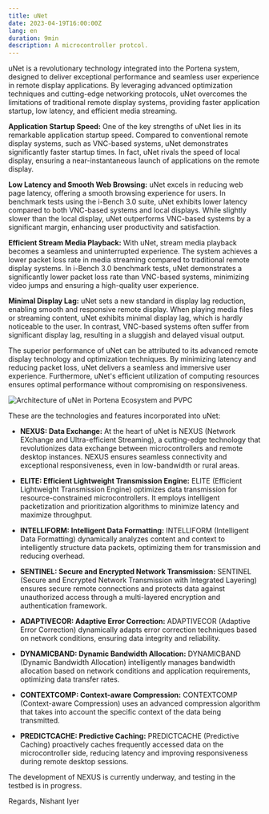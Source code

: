 ```yaml
---
title: uNet
date: 2023-04-19T16:00:00Z
lang: en
duration: 9min
description: A microcontroller protcol.
---
```

uNet is a revolutionary technology integrated into the Portena system, designed to deliver exceptional performance and seamless user experience in remote display applications. By leveraging advanced optimization techniques and cutting-edge networking protocols, uNet overcomes the limitations of traditional remote display systems, providing faster application startup, low latency, and efficient media streaming.

**Application Startup Speed:** One of the key strengths of uNet lies in its remarkable application startup speed. Compared to conventional remote display systems, such as VNC-based systems, uNet demonstrates significantly faster startup times. In fact, uNet rivals the speed of local display, ensuring a near-instantaneous launch of applications on the remote display.

**Low Latency and Smooth Web Browsing:** uNet excels in reducing web page latency, offering a smooth browsing experience for users. In benchmark tests using the i-Bench 3.0 suite, uNet exhibits lower latency compared to both VNC-based systems and local displays. While slightly slower than the local display, uNet outperforms VNC-based systems by a significant margin, enhancing user productivity and satisfaction.

**Efficient Stream Media Playback:** With uNet, stream media playback becomes a seamless and uninterrupted experience. The system achieves a lower packet loss rate in media streaming compared to traditional remote display systems. In i-Bench 3.0 benchmark tests, uNet demonstrates a significantly lower packet loss rate than VNC-based systems, minimizing video jumps and ensuring a high-quality user experience.

**Minimal Display Lag:** uNet sets a new standard in display lag reduction, enabling smooth and responsive remote display. When playing media files or streaming content, uNet exhibits minimal display lag, which is hardly noticeable to the user. In contrast, VNC-based systems often suffer from significant display lag, resulting in a sluggish and delayed visual output.

The superior performance of uNet can be attributed to its advanced remote display technology and optimization techniques. By minimizing latency and reducing packet loss, uNet delivers a seamless and immersive user experience. Furthermore, uNet's efficient utilization of computing resources ensures optimal performance without compromising on responsiveness.

![Architecture of uNet in Portena Ecosystem and PVPC](https://media.discordapp.net/attachments/971299427715272734/1116725162000273508/fotor_2023-6-9_17_3_21.png?width=427&height=427)

These are the technologies and features incorporated into uNet:

- **NEXUS: Data Exchange:** At the heart of uNet is NEXUS (Network EXchange and Ultra-efficient Streaming), a cutting-edge technology that revolutionizes data exchange between microcontrollers and remote desktop instances. NEXUS ensures seamless connectivity and exceptional responsiveness, even in low-bandwidth or rural areas.

- **ELITE: Efficient Lightweight Transmission Engine:** ELITE (Efficient Lightweight Transmission Engine) optimizes data transmission for resource-constrained microcontrollers. It employs intelligent packetization and prioritization algorithms to minimize latency and maximize throughput.

- **INTELLIFORM: Intelligent Data Formatting:** INTELLIFORM (Intelligent Data Formatting) dynamically analyzes content and context to intelligently structure data packets, optimizing them for transmission and reducing overhead.

- **SENTINEL: Secure and Encrypted Network Transmission:** SENTINEL (Secure and Encrypted Network Transmission with Integrated Layering) ensures secure remote connections and protects data against unauthorized access through a multi-layered encryption and authentication framework.

- **ADAPTIVECOR: Adaptive Error Correction:** ADAPTIVECOR (Adaptive Error Correction) dynamically adapts error correction techniques based on network conditions, ensuring data integrity and reliability.

- **DYNAMICBAND: Dynamic Bandwidth Allocation:** DYNAMICBAND (Dynamic Bandwidth Allocation) intelligently manages bandwidth allocation based on network conditions and application requirements, optimizing data transfer rates.

- **CONTEXTCOMP: Context-aware Compression:** CONTEXTCOMP (Context-aware Compression) uses an advanced compression algorithm that takes into account the specific context of the data being transmitted.

- **PREDICTCACHE: Predictive Caching:** PREDICTCACHE (Predictive Caching) proactively caches frequently accessed data on the microcontroller side, reducing latency and improving responsiveness during remote desktop sessions.

The development of NEXUS is currently underway, and testing in the testbed is in progress.

Regards,
Nishant Iyer
